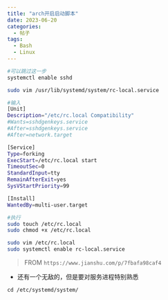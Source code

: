 ```yaml
---
title: "arch开启启动脚本"
date: 2023-06-20
categories:
  - 帖子
tags:
  - Bash
  - Linux
---
```


```bash
#可以跳过这一步
systemctl enable sshd 

sudo vim /usr/lib/systemd/system/rc-local.service

#输入
[Unit]
Description="/etc/rc.local Compatibility"
#Wants=sshdgenkeys.service
#After=sshdgenkeys.service
#After=network.target

[Service]
Type=forking
ExecStart=/etc/rc.local start
TimeoutSec=0
StandardInput=tty
RemainAfterExit=yes
SysVStartPriority=99

[Install]
WantedBy=multi-user.target

#执行
sudo touch /etc/rc.local
sudo chmod +x /etc/rc.local

sudo vim /etc/rc.local
sudo systemctl enable rc-local.service

```


> FROM `https://www.jianshu.com/p/7fbafa98caf4`



- 还有一个无敌的，但是要对服务进程特别熟悉

```
cd /etc/systemd/system/
```
